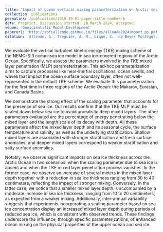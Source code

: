 ```yaml
---
title: "Impact of ocean vertical mixing parameterization on Arctic sea ice and upper ocean properties using the NEMO-SI3 model"
collection: publications
permalink: /publication/2010-10-01-paper-title-number-6
date: Preprint. Discussion started: 28 March 2024, Accepted 
venue: 'Geoscientific Model Development'
paperurl: 'http://sofiallende.github.io/files/allende2024impact_pp.pdf'
citation: 'Allende, S., Treguier, A. M., Lique, C., de Boyer Montégut, C., Massonnet, F., Fichefet, T., & Barthélemy, A. (2024). &quot; Impact of ocean vertical mixing parameterization on Arctic sea ice and upper ocean properties using the NEMO-SI3 model. &quot; <i> Geoscientific Model Development Discussions</i>, 2024, 1-28.'
---
```


<!--[Download paper here](http://sofiallende.github.io/files/allende2024impact_pp.pdf)-->


We evaluate the vertical turbulent kinetic energy (TKE) mixing scheme of the NEMO-SI3 ocean–sea ice model in sea ice-covered regions of the Arctic Ocean. Specifically, we assess the parameters involved in the TKE mixed layer penetration (MLP) parameterization. This ad-hoc parameterization aims to capture processes like near-inertial oscillations, ocean swells, and waves that impact the ocean surface boundary layer, often not well-represented in the default TKE scheme. We evaluate this parameterization for the first time in three regions of the Arctic Ocean: the Makarov, Eurasian, and Canada Basins.

We demonstrate the strong effect of the scaling parameter that accounts for the presence of sea ice. Our results confirm that the TKE MLP must be scaled down below sea ice to avoid unrealistic deep mixed layers. The other parameters evaluated are the percentage of energy penetrating below the mixed layer and the length scale of its decay with depth. All these parameters affect the mixed layer depth and its seasonal cycle, the surface temperature and salinity, as well as the underlying stratification. Shallow mixed layers are associated with stronger stratification and fresh surface anomalies, and deeper mixed layers correspond to weaker stratification and salty surface anomalies.

Notably, we observe significant impacts on sea ice thickness across the Arctic Ocean in two scenarios: when the scaling parameter due to sea ice is absent and when the TKE mixed layer penetration process vanishes. In the former case, we observe an increase of several meters in the mixed layer depth together with a reduction in sea ice thickness ranging from 30 to 40 centimeters, reflecting the impact of stronger mixing. Conversely, in the latter case, we notice that a smaller mixed layer depth is accompanied by a moderate increase in sea ice thickness, ranging from 10 to 20 centimeters, as expected from a weaker mixing. Additionally, inter-annual variability suggests that experiments incorporating a scaling parameter based on sea ice concentration display an increased mixed layer depth during periods of reduced sea ice, which is consistent with observed trends. These findings underscore the influence, through specific parameterizations, of enhanced ocean mixing on the physical properties of the upper ocean and sea ice.
